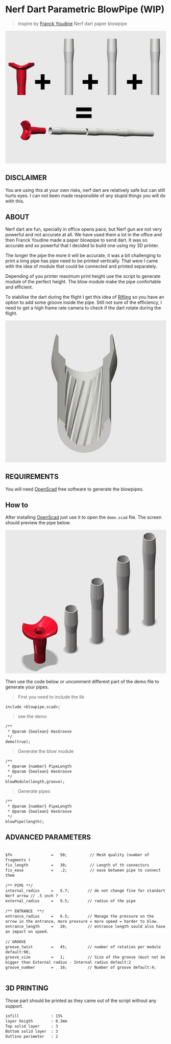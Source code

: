 # Nerf Dart Parametric BlowPipe (WIP)
> Inspire by [Franck Youdine](https://twitter.com/fyoudine) Nerf dart paper blowpipe 


![image](img/usage.jpg)

## DISCLAIMER

You are using this at your own risks, nerf dart are relatively safe but can still hurts eyes. I can not been made responsible of any stupid things you will do with this. 

## ABOUT

Nerf dart are fun, specially in office opens pace, but Nerf gun are not very powerful and not accurate at all.
We have used them a lot in the office and then Franck Youdine made a paper blowpipe to send dart. It was so accurate and so powerful that I decided to build one using my 3D printer.

The longer the pipe the more it will be accurate, it was a bit challenging to print a long pipe has pipe need to be printed vertically. That were I came with the idea of module that could be connected and printed separately.



Depending of you printer maximum print height use the script to generate module of the perfect height. The blow module make the pipe confortable and efficient.

To stabilise the dart during the flight I get this idea of [Rifling](https://en.wikipedia.org/wiki/Rifling) so you have an option to add some groove inside the pipe. Still not sure of the efficiency, I need to get a high frame rate camera to check if the dart rotate during the flight.

![image](img/groove.jpg)


## REQUIREMENTS

You will need [OpenScad](http://www.openscad.org/) free software to generate the blowpipes.

## How to

After installing [OpenScad](http://www.openscad.org/) just use it to open the ```demo.scad``` file.
The screen should preview the pipe below. 

![image](img/preview.jpg)


Then use the code below or uncomment different part of the demo file to generate your pipes.


> First you need to include the lib

```
include <blowpipe.scad>;
```

> see the demo


```
/**
 * @param {boolean} HasGroove
 */
demo(true); 
```

> Generate the blow module

```
/**
 * @param {number} PipeLength
 * @param {boolean} HasGroove
 */
blowModule(length,groove); 
```

> Generate pipes

```
/**
 * @param {number} PipeLength
 * @param {boolean} HasGroove
 */
blowPipe(length);
```

## ADVANCED PARAMETERS

```

$fn                 =   50;          // Mesh quality (number of fragments )
fix_length          =   30;          // Length of th connectors
fix_ease            =   .2;          // ease between pipe to connect them

/** PIPE **/
internal_radius     =   6.7;        // do not change fine for standart Nerf arrow // .5 inch ?
external_radius     =   9.5;        // radius of the pipe 

/** ENTRANCE  **/
entrance_radius     =   6.5;        // Manage the pressure on the arrow in the entrance, more pressure = more speed = harder to blow.
entrance_length     =   20;         // entrance length sould also have an impact on speed.

// GROOVE
groove_twist        =   45;         // number of rotation per module default:90;
groove_size         =   1;          // Size of the groove (must not be bigger than External radius - Internal radius default:2
groove_number       =   16;         // Number of groove default:4;


```



## 3D PRINTING

Those part should be printed as they came out of the script without any support.

```
infill				: 15% 
layer heigth		: 0.3mm
Top solid layer 	: 3
Bottom solid layer 	: 3
Outline perimeter 	: 2
```

